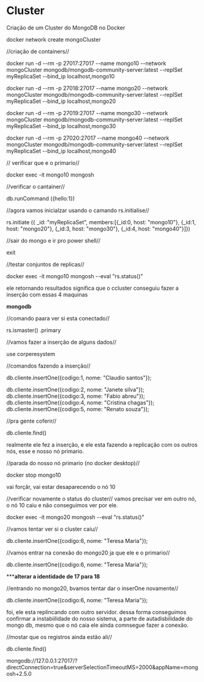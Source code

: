 # Cluster
Criação de um Cluster do MongoDB no Docker


docker network create mongoCluster

//criação de containers//

docker run -d --rm -p 27017:27017 --name mongo10 --network mongoCluster mongodb/mongodb-community-server:latest --replSet myReplicaSet --bind_ip localhost,mongo10

docker run -d --rm -p 27018:27017 --name mongo20 --network mongoCluster mongodb/mongodb-community-server:latest --replSet myReplicaSet --bind_ip localhost,mongo20

docker run -d --rm -p 27019:27017 --name mongo30 --network mongoCluster mongodb/mongodb-community-server:latest --replSet myReplicaSet --bind_ip localhost,mongo30

docker run -d --rm -p 27020:27017 --name mongo40 --network mongoCluster mongodb/mongodb-community-server:latest --replSet myReplicaSet --bind_ip localhost,mongo40



// verificar que e o primario//

docker exec -it mongo10 mongosh


//verificar o cantainer//

db.runCommand ({hello:1})

//agora vamos inicialzar usando o camando rs.initialise//

rs.initiate ({ _id: "myReplicaSet", members:[{_id:0, host: "mongo10"}, {_id:1, host: "mongo20"}, {_id:3, host: "mongo30"}, {_id:4, host: "mongo40"}]})


//sair do mongo e ir pro power shell//

exit


//testar conjuntos de replicas//

docker exec -it mongo10 mongosh --eval "rs.status()"

ele retornando resultados significa que o ccluster conseguiu fazer a inserção com essas 4 maquinas


************mongodb************


//comando paara ver si esta conectado//

rs.ismaster() .primary

//vamos fazer a inserção de alguns dados//

use corperesystem

//comandos fazendo a inserção//

db.cliente.insertOne({codigo:1, nome: "Claudio santos"});

db.cliente.insertOne({codigo:2, nome: "Janete silva"});
db.cliente.insertOne({codigo:3, nome: "Fabio abreu"});
db.cliente.insertOne({codigo:4, nome: "Cristina chagas"});
db.cliente.insertOne({codigo:5, nome: "Renato souza"});


//pra gente coferir//

db.cliente.find()


realmente ele fez a  inserção, e ele esta fazendo a replicação com os outros nós, esse e nosso nó primario.

//parada do nosso nó primario (no docker desktop)//

docker stop mongo10

vai forçãr, vai estar desaparecendo o nó 10


//verificar novamente o status do cluster// vamos precisar ver em outro nó, o nó 10 caiu e não conseguimos ver por ele.

docker exec -it mongo20 mongosh --eval "rs.status()"

//vamos tentar ver si o cluster caiu//

db.cliente.insertOne({codigo:6, nome: "Teresa Maria"});

//vamos entrar na conexão do mongo20 ja que ele e o primario//

db.cliente.insertOne({codigo:6, nome: "Teresa Maria"});


*****alterar a identidade de 17 para 18**

//entrando no mongo20, bvamos tentar dar o  inserOne novamente//

db.cliente.insertOne({codigo:6, nome: "Teresa Maria"});

foi, ele esta replincando com outro servidor.
dessa forma conseguimos confirmar a instabiilidade do nosso sistema, a parte de autadisbilidade do mongo db, mesmo que o nó caia ele ainda comnsegue fazer a conexão.

//mostar que os registros ainda estão ali//

db.cliente.find()


mongodb://127.0.0.1:27017/?directConnection=true&serverSelectionTimeoutMS=2000&appName=mongosh+2.5.0
